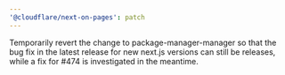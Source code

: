 ```yaml
---
'@cloudflare/next-on-pages': patch
---
```


Temporarily revert the change to package-manager-manager so that the bug fix in the latest release for new next.js versions can still be releases, while a fix for #474 is investigated in the meantime.

